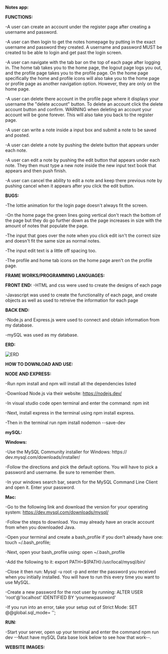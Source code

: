 ﻿
**Notes app:**

**FUNCTIONS:**

-A user can create an account under the register page after creating a username and password.

-A user can then login to get the notes homepage by putting in the exact username and password they created. A username and password MUST be created to be able to login and get past the login screen.

-A user can navigate with the tab bar on the top of each page after logging in. The home tab takes you to the home page, the logout page logs you out, and the profile page takes you to the profile page. On the home page specifically the home and profile icons will also take you to the home page or profile page as another navigation option. However, they are only on the home page.

-A user can delete there account in the profile page
where it displays your username the "delete account" button. To delete an account click the delete account button and confirm. WARNING when deleting an account your account will be gone forever. This will also take you back to the register page.

-A user can write a note inside a input box and submit a note to be saved and posted.

-A user can delete a note by pushing the delete button that appears under each note.

-A user can edit a note by pushing the edit button that appears under each note. They then must type a new note inside the new input text book that appears and then push finish.

-A user can cancel the ability to edit a note and keep there previous note by pushing cancel when it appears after you click the edit button.

> >

**BUGS:**

-The lottie animation for the login page doesn't always fit the screen.

-On the home page the green lines going vertical don't reach the bottom of the page but they do go further down as the page increases in size with the amount of notes that populate the page.

-The input that goes over the note when you click edit isn't the correct size and doesn't fit the same size as normal notes.

-The input edit text is a little off spacing too.

-The profile and home tab icons on the home page aren't on the profile page.



**FRAME WORKS/PROGRAMMING LANGUAGES:**

**FRONT END:**
-HTML and css were used to create the designs of each page

-Javascript was used to create the functionality of each page, and create objects as well as used to retreive the information for each page

**BACK END:**

-Node.js and Express.js were used to connect and obtain information from my database.

-mySQL was used as my database.



**ERD:**

![ERD](https://user-images.githubusercontent.com/77566307/168482528-46ecc7a9-4f23-4a7b-885e-3e3f79ccba54.png)



**HOW TO DOWNLOAD AND USE:**

**NODE AND EXPRESS:**

-Run npm install and npm will install all the dependencies listed

-Download Node.js via their website: https://nodejs.dev/

-In visual studio code open terminal and enter the command: npm init

-Next, install express in the terminal using npm install express.

-Then in the terminal run npm install nodemon --save-dev



**mySQL:**

**Windows:**

-Use the MySQL Community installer for Windows: https://
dev.mysql.com/downloads/installer/

-Follow the directions and pick the default options. You
will have to pick a password and username. Be sure to
remember them.

-In your windows search bar, search for the MySQL
Command Line Client and open it. Enter your password. 

**Mac:**

-Go to the following link and download the version for your operating system:
https://dev.mysql.com/downloads/mysql/

-Follow the steps to download. You may already have an oracle account from
when you downloaded Java.

-Open your terminal and create a bash_profile if you don’t already have one:
touch ~/.bash_profile;

-Next, open your bash_profile using: open ~/.bash_profile

-Add the following to it: export PATH=${PATH}:/usr/local/mysql/bin/

-Close it then run: Mysql -u root -p and enter the password you received when
you initially installed. You will have to run this every time you want to use MySQL.

-Create a new password for the root user by running: ALTER USER
'root'@'localhost' IDENTIFIED BY ‘yournewpassword'

-If you run into an error, take your setup out of Strict Mode: SET
@@global.sql_mode= '';

**RUN:**

-Start your server, open up your terminal and enter the
command npm run dev --Must have mySQL Data base look below to see how that work--.




**WEBSITE IMAGES:**
